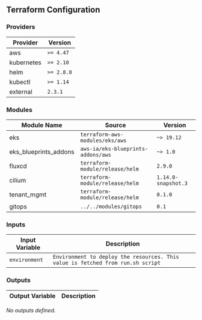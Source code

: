 ## Terraform Configuration

### Providers

| Provider | Version |
|---|---|
| aws | `>= 4.47` |
| kubernetes | `>= 2.10` |
| helm | `>= 2.8.0` |
| kubectl | `>= 1.14` |
| external | `2.3.1` |

### Modules

| Module Name | Source | Version |
|---|---|---|
| eks | `terraform-aws-modules/eks/aws` | `~> 19.12` |
| eks_blueprints_addons | `aws-ia/eks-blueprints-addons/aws` | `~> 1.0` |
| fluxcd | `terraform-module/release/helm` | `2.9.0` |
| cilium | `terraform-module/release/helm` | `1.14.0-snapshot.3` |
| tenant_mgmt | `terraform-module/release/helm` | `0.1.0` |
| gitops | `../../modules/gitops` | `0.1` |

### Inputs

| Input Variable | Description |
|---|---|
| `environment` | `Environment to deploy the resources. This value is fetched from run.sh script` |

### Outputs

| Output Variable | Description |
|---|---|
_No outputs defined._
